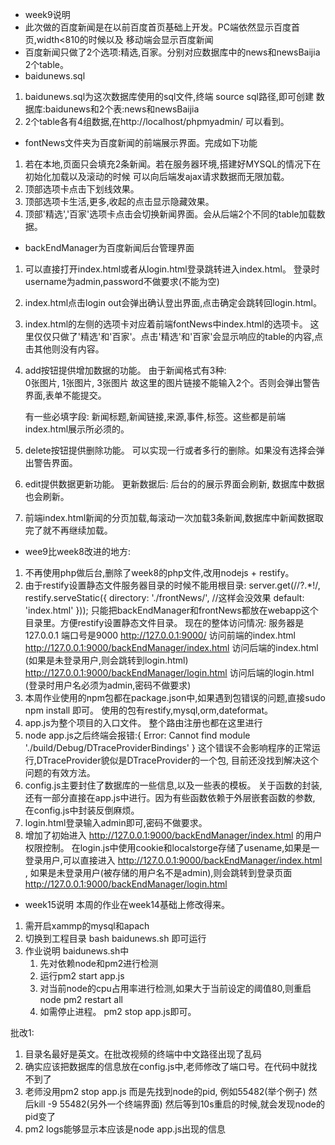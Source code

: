 * week9说明
* 此次做的百度新闻是在以前百度首页基础上开发。PC端依然显示百度首页,width<810的时候以及
  移动端会显示百度新闻
* 百度新闻只做了2个选项:精选,百家。分别对应数据库中的news和newsBaijia 2个table。
* baidunews.sql
1. baidunews.sql为这次数据库使用的sql文件,终端  source sql路径,即可创建
数据库:baidunews和2个表:news和newsBaijia
2. 2个table各有4组数据,在http://localhost/phpmyadmin/ 可以看到。
* fontNews文件夹为百度新闻的前端展示界面。完成如下功能
1. 若在本地,页面只会填充2条新闻。若在服务器环境,搭建好MYSQL的情况下在初始化加载以及滚动的时候
可以向后端发ajax请求数据而无限加载。
2. 顶部选项卡点击下划线效果。
3. 顶部选项卡生活,更多,收起的点击显示隐藏效果。
4. 顶部'精选','百家'选项卡点击会切换新闻界面。会从后端2个不同的table加载数据。
* backEndManager为百度新闻后台管理界面
1. 可以直接打开index.html或者从login.html登录跳转进入index.html。
登录时username为admin,password不做要求(不能为空)
2. index.html点击login out会弹出确认登出界面,点击确定会跳转回login.html。
3. index.html的左侧的选项卡对应着前端fontNews中index.html的选项卡。
这里仅仅只做了'精选'和'百家'。点击'精选'和'百家'会显示响应的table的内容,点击其他则没有内容。
4. add按钮提供增加数据的功能。
    由于新闻格式有3种:  
       0张图片,
       1张图片,
       3张图片
    故这里的图片链接不能输入2个。否则会弹出警告界面,表单不能提交。
    
    有一些必填字段:
    新闻标题,新闻链接,来源,事件,标签。这些都是前端index.html展示所必须的。
5. delete按钮提供删除功能。
   可以实现一行或者多行的删除。如果没有选择会弹出警告界面。
6. edit提供数据更新功能。
   更新数据后:
   后台的的展示界面会刷新,
   数据库中数据也会刷新。
7. 前端index.html新闻的分页加载,每滚动一次加载3条新闻,数据库中新闻数据取完了就不再继续加载。

* wee9比week8改进的地方:
1. 不再使用php做后台,删除了week8的php文件,改用nodejs + restify。
2. 由于restify设置静态文件服务器目录的时候不能用根目录:
server.get(/\/?.*!/, restify.serveStatic({
    directory: './frontNews/',     //这样会没效果
    default: 'index.html'
}));
只能把backEndManager和frontNews都放在webapp这个目录里。方便restify设置静态文件目录。
现在的整体访问情况:
服务器是127.0.0.1
端口号是9000
http://127.0.0.1:9000/   访问前端的index.html
http://127.0.0.1:9000/backEndManager/index.html   访问后端的index.html   (如果是未登录用户,则会跳转到login.html)
http://127.0.0.1:9000/backEndManager/login.html    访问后端的login.html (登录时用户名必须为admin,密码不做要求)
3. 本周作业使用的npm包都在package.json中,如果遇到包错误的问题,直接sudo npm install 即可。
   使用的包有restify,mysql,orm,dateformat。
2. app.js为整个项目的入口文件。
整个路由注册也都在这里进行
3. node app.js之后终端会报错:{ Error: Cannot find module './build/Debug/DTraceProviderBindings' }
这个错误不会影响程序的正常运行,DTraceProvider貌似是DTraceProvider的一个包,
目前还没找到解决这个问题的有效方法。
3. config.js主要封住了数据库的一些信息,以及一些表的模板。
   关于函数的封装,还有一部分直接在app.js中进行。因为有些函数依赖于外层嵌套函数的参数,
   在config.js中封装反倒麻烦。
3. login.html登录输入admin即可,密码不做要求。
4. 增加了初始进入  http://127.0.0.1:9000/backEndManager/index.html  的用户权限控制。
在login.js中使用cookie和localstorge存储了usename,如果是一登录用户,可以直接进入
http://127.0.0.1:9000/backEndManager/index.html ,
如果是未登录用户(被存储的用户名不是admin),则会跳转到登录页面
http://127.0.0.1:9000/backEndManager/login.html



* week15说明
本周的作业在week14基础上修改得来。
1. 需开启xammp的mysql和apach
2. 切换到工程目录
    bash baidunews.sh
    即可运行
3. 作业说明
baidunews.sh中
    1. 先对依赖node和pm2进行检测
    2. 运行pm2 start app.js
    3. 对当前node的cpu占用率进行检测,如果大于当前设定的阈值80,则重启node
    pm2 restart all
    4. 如需停止进程。
    pm2 stop app.js即可。

批改1:
1. 目录名最好是英文。在批改视频的终端中中文路径出现了乱码
2. 确实应该把数据库的信息放在config.js中,老师修改了端口号。在代码中就找不到了
3. 老师没用pm2 stop app.js 
而是先找到node的pid, 例如55482(举个例子)
然后kill -9 55482(另外一个终端界面)
然后等到10s重启的时候,就会发现node的pid变了
4. pm2 logs能够显示本应该是node app.js出现的信息